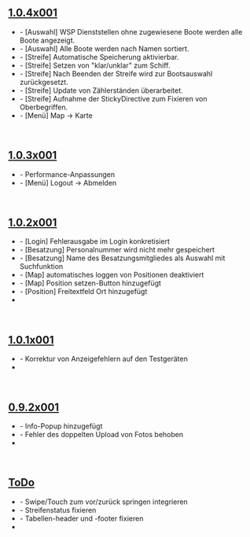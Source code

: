 ## <u>1.0.4x001</u>
<ul>
    <li>- [Auswahl] WSP Dienststellen ohne zugewiesene Boote werden alle Boote angezeigt.</li>
    <li>- [Auswahl] Alle Boote werden nach Namen sortiert.</li>
    <li>- [Streife] Automatische Speicherung aktivierbar.</li>
    <li>- [Streife] Setzen von "klar/unklar" zum Schiff.</li>
    <li>- [Streife] Nach Beenden der Streife wird zur Bootsauswahl zurückgesetzt.</li>
    <li>- [Streife] Update von Zählerständen überarbeitet.</li>
    <li>- [Streife] Aufnahme der StickyDirective zum Fixieren von Oberbegriffen.</li>
    <li>- [Menü] Map -> Karte</li>
</ul>

&nbsp;

## <u>1.0.3x001</u>
<ul>
    <li>- Performance-Anpassungen</li>
    <li>- [Menü] Logout -> Abmelden</li>
</ul>

&nbsp;

## <u>1.0.2x001</u>
<ul>
    <li>- [Login] Fehlerausgabe im Login konkretisiert</li>
    <li>- [Besatzung] Personalnummer wird nicht mehr gespeichert</li>
    <li>- [Besatzung] Name des Besatzungsmitgliedes als Auswahl mit Suchfunktion</li>
    <li>- [Map] automatisches loggen von Positionen deaktiviert</li>
    <li>- [Map] Position setzen-Button hinzugefügt</li>
    <li>- [Position] Freitextfeld Ort hinzugefügt</li>
    <li></li>
</ul>

&nbsp;

## <u>1.0.1x001</u>
<ul>
    <li>- Korrektur von Anzeigefehlern auf den Testgeräten</li>
    <li></li>
</ul>

&nbsp;

## <u>0.9.2x001</u>
<ul>
    <li>- Info-Popup hinzugefügt</li>
    <li>- Fehler des doppelten Upload von Fotos behoben</li>
    <li></li>
</ul>

&nbsp;

## <u>ToDo</u>
<ul>
    <li>- Swipe/Touch zum vor/zurück springen integrieren</li>
    <li>- Streifenstatus fixieren</li>
    <li>- Tabellen-header und -footer fixieren</li>
    <li></li>
</ul>

&nbsp;